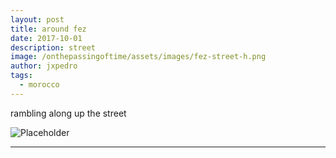 ```yaml
---
layout: post
title: around fez
date: 2017-10-01
description: street
image: /onthepassingoftime/assets/images/fez-street-h.png
author: jxpedro
tags: 
  - morocco
---
```

<p >rambling along up the street</p>

![Placeholder](/onthepassingoftime/assets/images/fez-street.jpeg)

<p></p>

<hr/>